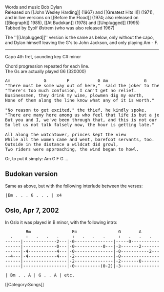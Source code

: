 Words and music Bob Dylan<br>
Released on [[John Wesley Harding]] (1967) and [[Greatest Hits II]] (1971), and in live versions on [[Before the Flood]] (1974; also released on [[Biograph]] 1985), [[At Budokan]] (1978) and [[Unplugged]] (1995)<br>
Tabbed by Eyolf Østrem (who was also released 1967)

The ''[[Unplugged]]'' version is the same as below, only without the
capo, and Dylan himself leaving the G's to John Jackson, and only
playing Am - F.

----
Capo 4th fret, sounding key C# minor

Chord progression repeated for each line.<br>
The Gs are actually played G6 (320000)

<pre class="verse">
Am             G        F           G Am              G         F    G
"There must be some way out of here,"  said the joker to the thief,
"There's too much confusion, I can't get no relief.
Businessmen, they drink my wine, plowmen dig my earth,
None of them along the line know what any of it is worth."

"No reason to get excited," the thief, he kindly spoke,
"There are many here among us who feel that life is but a joke.
But you and I, we've been through that, and this is not our fate,
So let us not talk falsely now, the hour is getting late."

All along the watchtower, princes kept the view
While all the women came and went, barefoot servants, too.
Outside in the distance a wildcat did growl,
Two riders were approaching, the wind began to howl.
</pre>

Or, to put it simply: Am G F G ...

<h2 class="songversion">Budokan version</h2>

Same as above, but with the following interlude between the verses:

<pre class="verse">
|Em . . . G . . . | x4
</pre>

<h2 class="songversion">Oslo, Apr 7, 2002</h2>

In Oslo it was played in B minor, with the following intro:

<pre class="tab">
        Bm                Em                G       A
  .     :   .   .   .     :   .   .   .     :   .   .   .
------|-------------2---|-0---------------|-----0-----------|
------|-------------0---|-0-----------0---|-3-------2-------|
------|-4-----------4---|-0---------------|-0-----------2---|
--4---|-4-----------4---|-2---------------|-0---------------|
------|-----------------|-2---------------|-2-------0-------|
------|-----------------|-0----------(0-2)|-3---------------|
</pre>

<pre class="verse">
| Bm . . A | G . . A | etc.
</pre>

[[Category:Songs]]